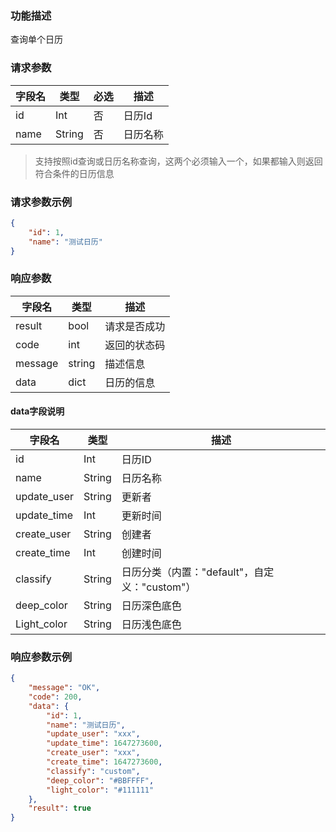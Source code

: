 ### 功能描述

查询单个日历


### 请求参数

| 字段名 | 类型   | 必选 | 描述     |
| ------ | ------ | ---- | -------- |
| id     | Int    | 否   | 日历Id   |
| name   | String | 否   | 日历名称 |

> 支持按照id查询或日历名称查询，这两个必须输入一个，如果都输入则返回符合条件的日历信息

### 请求参数示例

```json
{
    "id": 1,
    "name": "测试日历"
}
```

### 响应参数

| 字段名  | 类型   | 描述         |
| ------- | ------ | ------------ |
| result  | bool   | 请求是否成功 |
| code    | int    | 返回的状态码 |
| message | string | 描述信息     |
| data    | dict   | 日历的信息   |

#### data字段说明

| 字段名      | 类型   | 描述                                          |
| ----------- | ------ | --------------------------------------------- |
| id          | Int    | 日历ID                                        |
| name        | String | 日历名称                                      |
| update_user | String | 更新者                                        |
| update_time | Int    | 更新时间                                      |
| create_user | String | 创建者                                        |
| create_time | Int    | 创建时间                                      |
| classify    | String | 日历分类（内置："default"，自定义："custom"） |
| deep_color  | String | 日历深色底色                                  |
| Light_color | String | 日历浅色底色                                  |

### 响应参数示例

```json
{
    "message": "OK",
    "code": 200,
    "data": {
        "id": 1,
        "name": "测试日历",
        "update_user": "xxx",
        "update_time": 1647273600,
        "create_user": "xxx",
        "create_time": 1647273600,
        "classify": "custom",
        "deep_color": "#BBFFFF",
        "light_color": "#111111"
    },
    "result": true
}
```